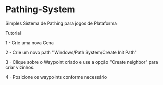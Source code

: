 # Pathing-System
Simples Sistema de Pathing para jogos de Plataforma

<p>Tutorial</p>
<p>1 - Crie uma nova Cena</p>
<p>2 - Crie um novo path "Windows/Path System/Create Init Path"</p>
<p>3 - Clique sobre o Waypoint criado e use a opção "Create neighbor" para criar vizinhos.</p>
<p>4 - Posicione os waypoints conforme necessário</p>
